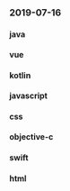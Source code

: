 ### 2019-07-16

#### java

#### vue

#### kotlin

#### javascript

#### css

#### objective-c

#### swift

#### html
